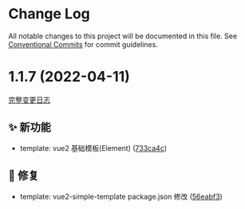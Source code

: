 # Change Log

All notable changes to this project will be documented in this file.
See [Conventional Commits](https://conventionalcommits.org) for commit guidelines.

<a name="1.1.7"></a>

# 1.1.7 (2022-04-11)
[完整变更日志](https://github.com/GATING/gating-cli-template/compare/v1.1.6...v1.1.7)

## ✨ 新功能

* template: vue2 基础模板(Element) ([733ca4c](https://github.com/GATING/gating-cli-template/commit/733ca4c))

## 🐞 修复

* template: vue2-simple-template package.json 修改 ([56eabf3](https://github.com/GATING/gating-cli-template/commit/56eabf3))
